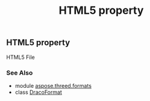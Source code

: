﻿---
title: HTML5 property
second_title: Aspose.3D for Python via .NET API References
description: 
type: docs
weight: 340
url: /python-net/aspose.threed.formats/dracoformat/html5/
is_root: false
---

## HTML5 property


HTML5 File

### See Also
* module [aspose.threed.formats](../../)
* class [DracoFormat](/3d/python-net/aspose.threed.formats/dracoformat)
